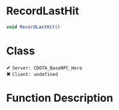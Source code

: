 # RecordLastHit
```js	
void RecordLastHit()
```
# Class
✔ `Server: CDOTA_BaseNPC_Hero`  
✖ `Client: undefined`  

# Function Description

